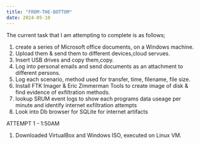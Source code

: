 ```yaml
---
title: "FROM-THE-BOTTOM"
date: 2024-05-10
---
```


The current task that I am attempting to complete is as follows;

1. create a series of Microsoft office documents, on a Windows machine.
2.  Upload them & send them to different devices,cloud servues.
3.  Insert USB drives and copy them,copy.
4.  Log into personal emails and send documents as an attachment to different persons.
5.  Log each scenario, method used for transfer, time, filename, file size.
6.  Install FTK Imager & Eric Zimmerman Tools to create image of disk & find evidence of exfiltration methods.
7.  lookup SRUM event logs to show each programs data useage per minute and identify internet exfiltration attempts
8.  Look into Db browser for SQLite for internet artifacts


ATTEMPT 1 - 1:50AM
1. Downloaded VirtualBox and Windows ISO, executed on Linux VM.
   
